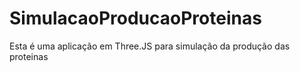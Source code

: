 # SimulacaoProducaoProteinas
Esta é uma aplicação em Three.JS para simulação da produção das proteinas
